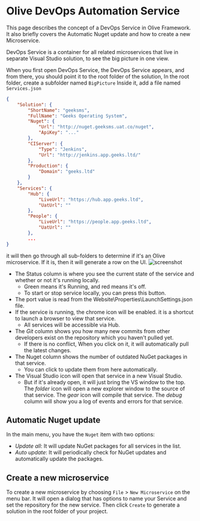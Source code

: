 # Olive DevOps Automation Service

This page describes the concept of a DevOps Service in Olive Framework. It also briefly covers the Automatic Nuget update and how to create a new Microservice.

DevOps Service is a container for all related microservices that live in separate Visual Studio solution, to see the big picture in one view.

When you first open DevOps Service, the DevOps Service appears, and from there, you should point it to the root folder of the solution, In the root folder, create a subfolder named `BigPicture`
Inside it, add a file named `Services.json`

```json
{
    "Solution": {
        "ShortName": "geeksms",
        "FullName": "Geeks Operating System",		
        "Nuget": {
            "Url": "http://nuget.geeksms.uat.co/nuget",
            "ApiKey": "..."			
        },
		"CIServer": {
		    "Type": "Jenkins",
		    "Url": "http://jenkins.app.geeks.ltd/"
		},
		"Production": {
		    "Domain": "geeks.ltd"
		}
    },
    "Services": {
        "Hub": {
            "LiveUrl": "https://hub.app.geeks.ltd",
            "UatUrl": ""
        },
        "People": {
            "LiveUrl": "https://people.app.geeks.ltd",
            "UatUrl": ""
        }, 
        ...
}
```
it will then go through all sub-folders to determine if it's an Olive microservice. If it is, then it will generate a row on the UI.
![screenshot](Resources/Screenshot.JPG)
 
- The Status column is where you see the current state of the service and whether or not it's running locally. 
   - Green means it's Running, and red means it's off.
   - To start or stop service locally, you can press this button.
- The port value is read from the Website\Properties\LaunchSettings.json file. 
- If the service is running, the chrome icon will be enabled. it is a shortcut to launch a browser to view that service.
  - All services will be accessible via Hub.
- The *Git* column shows you how many new commits from other developers exist on the repository which you haven't pulled yet.
  - If there is no conflict, When you click on it, it will automatically pull the latest changes. 
- The Nuget column shows the number of outdated NuGet packages in that service.
  - You can click to update them from here automatically.
- The Visual Studio icon will open that service in a new Visual Studio.
  - But if it's already open, it will just bring the VS window to the top.
The *folder* icon will open a new explorer window to the source of that service.
The *gear* icon will compile that service.
The *debug* column will show you a log of events and errors for that service.
## Automatic Nuget update
In the main menu, you have the `Nuget` item with two options:
- *Update all*: It will update NuGet packages for all services in the list.
- *Auto update*: It will periodically check for NuGet updates and automatically update the packages.
## Create a new microservice
To create a new microservice by choosing `File` > `New Microservice`  on the menu bar. It will open a dialog that has options to name your Service and set the repository for the new service.
Then click `Create` to generate a solution in the root folder of your project.
